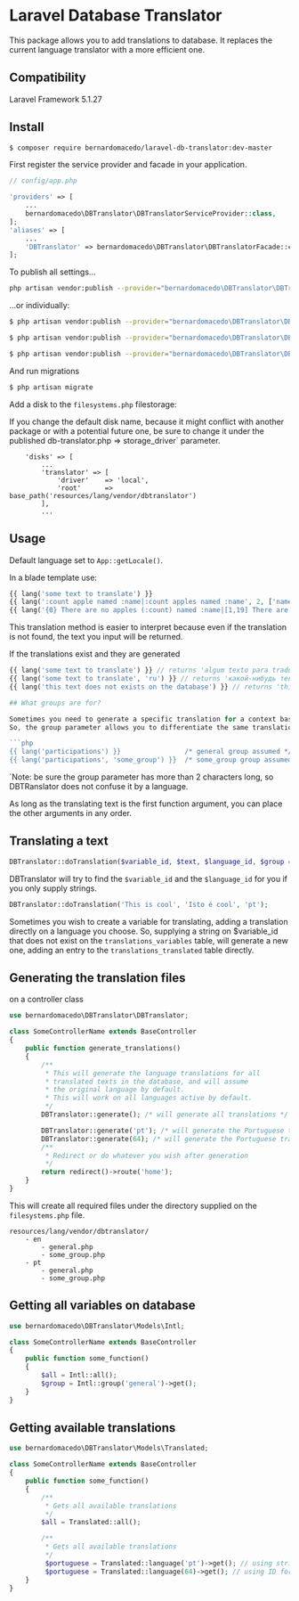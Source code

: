 # Laravel Database Translator

This package allows you to add translations to database.
It replaces the current language translator with a more efficient one.

## Compatibility
Laravel Framework 5.1.27

## Install

``` bash
$ composer require bernardomacedo/laravel-db-translator:dev-master
```

First register the service provider and facade in your application.

```php
// config/app.php

'providers' => [
    ...
    bernardomacedo\DBTranslator\DBTranslatorServiceProvider::class,
];
'aliases' => [
    ...
    'DBTranslator' => bernardomacedo\DBTranslator\DBTranslatorFacade::class,
];
```

To publish all settings...

``` bash
php artisan vendor:publish --provider="bernardomacedo\DBTranslator\DBTranslatorServiceProvider"
```

...or individually:

``` bash
$ php artisan vendor:publish --provider="bernardomacedo\DBTranslator\DBTranslatorServiceProvider" --tag="config"
```
``` bash
$ php artisan vendor:publish --provider="bernardomacedo\DBTranslator\DBTranslatorServiceProvider" --tag="migrations"
```
``` bash
$ php artisan vendor:publish --provider="bernardomacedo\DBTranslator\DBTranslatorServiceProvider" --tag="lang"
```

And run migrations

``` bash
$ php artisan migrate
```

Add a disk to the `filesystems.php` filestorage:

If you change the default disk name, because it might conflict with another package or with a potential future one, be sure to change it under the published db-translator.php => storage_driver` parameter.

```
    'disks' => [
        ...
        'translator' => [
            'driver'    => 'local',
            'root'      => base_path('resources/lang/vendor/dbtranslator')
        ],
        ...
```

## Usage


Default language set to `App::getLocale()`.

In a blade template use:
```php
{{ lang('some text to translate') }}
{{ lang(':count apple named :name|:count apples named :name', 2, ['name' => 'Bernardo']) }}
{{ lang('{0} There are no apples (:count) named :name|[1,19] There are some (:count) apples named :name|[20,Inf] There are many (:count) apples named :name', ['name' => 'Bernardo'], 2) }}
```

This translation method is easier to interpret because even if the translation is not found, the text you input will be returned.

If the translations exist and they are generated
```php
{{ lang('some text to translate') }} // returns 'algum texto para traduzir'
{{ lang('some text to translate', 'ru') }} // returns 'какой-нибудь текст' bypassing the current language forcing a locale.
{{ lang('this text does not exists on the database') }} // returns 'this text does not exists on the database' and will be added for future translation

## What groups are for?

Sometimes you need to generate a specific translation for a context based situation. Where the same phrase or text you wish to translate, means something different in other languages.
So, the group parameter allows you to differentiate the same translation to be translated differently depending on context.

```php
{{ lang('participations') }}                /* general group assumed */
{{ lang('participations', 'some_group') }}  /* some_group group assumed */
```

`Note: be sure the group parameter has more than 2 characters long, so DBTRanslator does not confuse it by a language.

As long as the translating text is the first function argument, you can place the other arguments in any order.

## Translating a text

```php
DBTranslator::doTranslation($variable_id, $text, $language_id, $group = 'general');
```

DBTranslator will try to find the `$variable_id` and the `$language_id` for you if you only supply strings.

```php
DBTranslator::doTranslation('This is cool', 'Isto é cool', 'pt');
```

Sometimes you wish to create a variable for translating, adding a translation directly on a language you choose.
So, supplying a string on $variable_id that does not exist on the `translations_variables` table, will generate a new one, adding an entry to the `translations_translated` table directly.

## Generating the translation files

on a controller class

```php
use bernardomacedo\DBTranslator\DBTranslator;

class SomeControllerName extends BaseController
{
    public function generate_translations()
    {
        /**
         * This will generate the language translations for all
         * translated texts in the database, and will assume
         * the original language by default.
         * This will work on all languages active by default.
         */
        DBTranslator::generate(); /* will generate all translations */

        DBTranslator::generate('pt'); /* will generate the Portuguese translations */
        DBTranslator::generate(64); /* will generate the Portuguese translations based on ID */
        /**
         * Redirect or do whatever you wish after generation
         */
        return redirect()->route('home');
    }
}
```

This will create all required files under the directory supplied on the `filesystems.php` file.

```
resources/lang/vendor/dbtranslator/
    - en
        - general.php
        - some_group.php
    - pt
        - general.php
        - some_group.php
```

## Getting all variables on database

```php
use bernardomacedo\DBTranslator\Models\Intl;

class SomeControllerName extends BaseController
{
    public function some_function()
    {
        $all = Intl::all();
        $group = Intl::group('general')->get();
    }
}
```

## Getting available translations

```php
use bernardomacedo\DBTranslator\Models\Translated;

class SomeControllerName extends BaseController
{
    public function some_function()
    {
        /**
         * Gets all available translations
         */
        $all = Translated::all();

        /**
         * Gets all available translations
         */
         $portuguese = Translated::language('pt')->get(); // using string ISO
         $portuguese = Translated::language(64)->get(); // using ID for the language
    }
}
```

